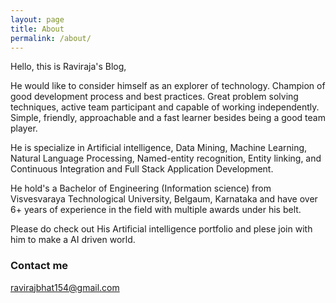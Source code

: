```yaml
---
layout: page
title: About
permalink: /about/
---
```


Hello, this is Raviraja's Blog,

He would like to consider himself as an explorer of technology. Champion of good development process and best practices. Great problem solving techniques, active team participant and capable of working independently. Simple, friendly, approachable and a fast learner besides being a good team player. 

He is specialize in Artificial intelligence, Data Mining, Machine Learning, Natural Language Processing, Named-entity recognition, Entity linking, and Continuous Integration and Full Stack Application Development.

He hold's a Bachelor of Engineering (Information science) from Visvesvaraya Technological University, Belgaum, Karnataka and have over 6+ years of experience in the field with multiple awards under his belt.

Please do check out His Artificial intelligence portfolio and plese join with him to make a AI driven world. 

### Contact me

[ravirajbhat154@gmail.com](mailto:ravirajbhat154@gmail.com)
